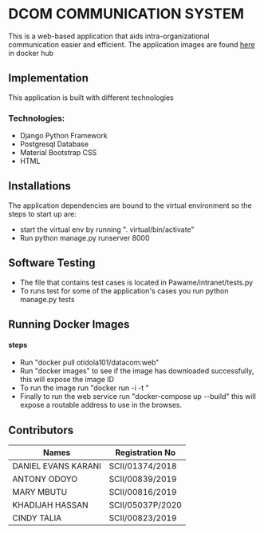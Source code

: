 # DCOM COMMUNICATION SYSTEM

This is a web-based application that aids intra-organizational  communication easier and efficient. The application images are found [here](https://hub.docker.com/repository/docker/otidola101/datacom/) in docker hub

## Implementation

This application is built with different technologies

### Technologies:
- Django Python Framework
- Postgresql Database
- Material Bootstrap CSS
- HTML

## Installations
The application dependencies are bound to the virtual environment so the steps to start up are:

- start the virtual env by running ". virtual/bin/activate"
- Run python manage.py runserver 8000 

## Software Testing
- The file that contains test cases is located in Pawame/intranet/tests.py
- To runs test for some of the application's cases you run python manage.py tests

## Running Docker Images

#### steps

- Run "docker pull otidola101/datacom:web"
- Run  "docker images" to see if the image has downloaded successfully, this will expose the image ID
- To run the image run "docker run -i -t <image-id>"
- Finally to run the web service run "docker-compose up --build" this will expose a routable address to use in the browses.

## Contributors



| Names                | Registration No |
| -------------------- | --------------- |
| DANIEL EVANS KARANI  | SCII/01374/2018 |
| ANTONY ODOYO         | SCII/00839/2019 |
| MARY MBUTU           | SCII/00816/2019 |
| KHADIJAH HASSAN      | SCII/05037P/2020|
| CINDY TALIA          | SCII/00823/2019 |